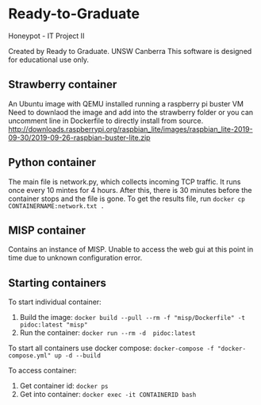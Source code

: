 # Ready-to-Graduate
Honeypot - IT Project II


Created by Ready to Graduate.
UNSW Canberra
This software is designed for educational use only. 

## Strawberry container
An Ubuntu image with QEMU installed running a raspberry pi buster VM
Need to downlaod the image and add into the strawberry folder or you can uncomment line in Dockerfile to directly install from source.
http://downloads.raspberrypi.org/raspbian_lite/images/raspbian_lite-2019-09-30/2019-09-26-raspbian-buster-lite.zip

## Python container
The main file is network.py, which collects incoming TCP traffic. It runs once every 10 mintes for 4 hours. After this, there is 30 minutes before the container stops and the file is gone. To get the results file, run `docker cp CONTAINERNAME:network.txt .`

## MISP container
Contains an instance of MISP. Unable to access the web gui at this point in time due to unknown configuration error.

## Starting containers
To start individual container: 
1. Build the image: `docker build --pull --rm -f "misp/Dockerfile" -t pidoc:latest "misp"`
2. Run the container: `docker run --rm -d  pidoc:latest`


To start all containers use docker compose: `docker-compose -f "docker-compose.yml" up -d --build`

To access container:
1. Get container id: `docker ps`
2. Get into container: `docker exec -it CONTAINERID bash`


